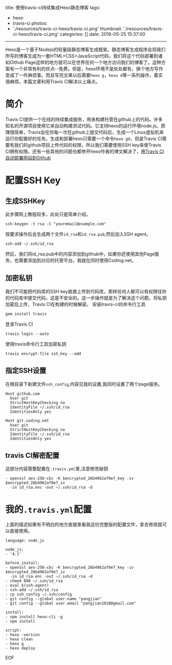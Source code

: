 title: 使用travis-ci持续集成Hexo静态博客
tags:
  - hexo
  - travis-ci
photos:
  - './resources/travis-ci-hexo/travis-ci.png'
thumbnail: './resources/travis-ci-hexo/travis-ci.png'
categories: []
date: 2016-05-25 15:37:00
---
Hexo是一个基于Nodejs的轻量级静态博客生成框架。静态博客生成程序会将我们所写的博客生成为一套HTML+CSS+JavaScript代码，我们将这个代码部署到诸如Github Page这样的地方就可以在世界任何一个地方访问我们的博客了。这种方案有一个非常有利的优点--免费。但是，hexo环境不是处处都有，换个地方写作变成了一件麻烦事。而且写完文章以后需要`hexo g`，`hexo d`等一系列操作，着实很麻烦。本篇文章利用Travis CI解决以上痛点。
<!--more-->
# 简介
Travis CI提供一个在线的持续集成服务，用来构建托管在github上的代码。许多知名的开源项目使用它来自动构建测试代码。它支持hexo的运行环境node.js。原理很简单，Travis会在你每一次在github上提交代码后，生成一个Linux虚拟机来运行你配置好的任务。生成和部署hexo只需要一个命令`hexo gd`，但是Travis CI需要有我们的github项目上传代码的权限，所以我们需要使用SSH key来使Travis CI拥有权限。还有一些其他的问题也都参开hexo作者的博文解决了，[用Travis CI自动部署网站到Github](http://zespia.tw/blog/2015/01/21/continuous-deployment-to-github-with-travis/)
# 配置SSH Key
## 生成SSHKey
此步骤网上教程较多，此处只是简单介绍。
```
ssh-keygen -t rsa -C "youremail@example.com"
```
按要求操作后会生成两个文件`id_rsa`和`id_rsa.pub`,然后加入SSH agent。
```
ssh-add ~/.ssh/id_rsa
```
然后，我们将id_rsa.pub中的内容添加到github中，如果你还使用其他Page服务，也需要添加到对应的托管平台。我就在同时使用Coding.net。

## 加密私钥
我们不可能把代码库的SSH key直接上传到代码库，那样任何人都可以有权限往你的代码库中提交代码，这是不安全的。这一步操作就是为了解决这个问题。将私钥加密后上传，Travis CI在构建的时候解密。
安装travis-ci的命令行工具
```
gem install travis
```
登录Travis CI
```
travis login --auto
```
使用travis命令行工具加密私钥
```
travis encrypt-file ssh_key --add
```

## 指定SSH设置
在根目录下新建文件`ssh_config`,内容见我的设置,我同时设置了两个page服务。
```
Host github.com
  User git
  StrictHostKeyChecking no
  IdentityFile ~/.ssh/id_rsa
  IdentitiesOnly yes

Host git.coding.net
  User git
  StrictHostKeyChecking no
  IdentityFile ~/.ssh/id_rsa
  IdentitiesOnly yes
```

## travis CI解密配置

这部分内容需要配置在`.travis.yml`里,注意修改秘钥

```shell
- openssl aes-256-cbc -K $encrypted_26b4962af0e7_key -iv $encrypted_26b4962af0e7_iv
  -in id_rsa.enc -out ~/.ssh/id_rsa -d
```

# 我的`.travis.yml`配置

上面的描述如果有不明白的地方直接查看我这份完整版的配置文件，拿去修改就可以直接使用。

```
language: node_js

node_js:
- '4.1'

before_install:
- openssl aes-256-cbc -K $encrypted_26b4962af0e7_key -iv $encrypted_26b4962af0e7_iv
  -in id_rsa.enc -out ~/.ssh/id_rsa -d
- chmod 600 ~/.ssh/id_rsa
- eval $(ssh-agent)
- ssh-add ~/.ssh/id_rsa
- cp ssh_config ~/.ssh/config
- git config --global user.name "pangjian"
- git config --global user.email "pangjian1010@gmail.com"

install:
- npm install hexo-cli -g
- npm install

script:
- hexo -version
- hexo clean
- hexo g
- hexo deploy

```

EOF
<!-- indicate-the-source -->

